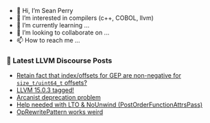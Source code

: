 - 👋 Hi, I’m Sean Perry
- 👀 I’m interested in compilers (c++, COBOL, llvm)
- 🌱 I’m currently learning ...
- 💞️ I’m looking to collaborate on ...
- 📫 How to reach me ...

<!---
s66perry/s66perry is a ✨ special ✨ repository because its `README.md` (this file) appears on your GitHub profile.
You can click the Preview link to take a look at your changes.
--->
### 📕 Latest LLVM Discourse Posts

<!-- DISCOURSE-LLVM:START -->
- [Retain fact that index/offsets for GEP are non-negative for `size_t/uint64_t` offsets?](https://discourse.llvm.org/t/retain-fact-that-index-offsets-for-gep-are-non-negative-for-size-t-uint64-t-offsets/65974#post_17)
- [LLVM 15.0.3 tagged!](https://discourse.llvm.org/t/llvm-15-0-3-tagged/66031#post_13)
- [Arcanist deprecation problem](https://discourse.llvm.org/t/arcanist-deprecation-problem/66177#post_2)
- [Help needed with LTO &amp; NoUnwind &lpar;PostOrderFunctionAttrsPass&rpar;](https://discourse.llvm.org/t/help-needed-with-lto-nounwind-postorderfunctionattrspass/66189#post_2)
- [OpRewritePattern works weird](https://discourse.llvm.org/t/oprewritepattern-works-weird/66176#post_7)
<!-- DISCOURSE-LLVM:END -->

